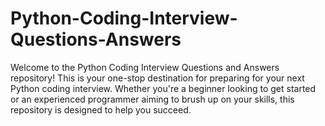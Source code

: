 # Python-Coding-Interview-Questions-Answers
Welcome to the Python Coding Interview Questions and Answers repository! This is your one-stop destination for preparing for your next Python coding interview. Whether you're a beginner looking to get started or an experienced programmer aiming to brush up on your skills, this repository is designed to help you succeed.
